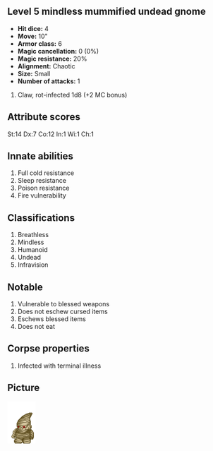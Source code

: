 ## Level 5 mindless mummified undead gnome

- **Hit dice:** 4
- **Move:** 10"
- **Armor class:** 6
- **Magic cancellation:** 0 (0%)
- **Magic resistance:** 20%
- **Alignment:** Chaotic
- **Size:** Small
- **Number of attacks:** 1
1. Claw, rot-infected 1d8 (+2 MC bonus)

## Attribute scores

St:14 Dx:7 Co:12 In:1 Wi:1 Ch:1

## Innate abilities

1. Full cold resistance
2. Sleep resistance
3. Poison resistance
4. Fire vulnerability

## Classifications

1. Breathless
2. Mindless
3. Humanoid
4. Undead
5. Infravision

## Notable

1. Vulnerable to blessed weapons
2. Does not eschew cursed items
3. Eschews blessed items
4. Does not eat

## Corpse properties

1. Infected with terminal illness

## Picture

![Gnome mummy](https://github.com/hyvanmielenpelit/GnollHackTileSet/blob/main/Monsters/gnome_mummy/gnome_mummy.png?raw=true)
